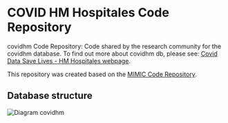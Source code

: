 # COVID HM Hospitales Code Repository

covidhm Code Repository: Code shared by the research community for the covidhm database. To find out more about covidhm db, please see: [Covid Data Save Lives - HM Hospitales webpage](https://www.hmhospitales.com/coronavirus/covid-data-save-lives/english-version).

This repository was created based on the [MIMIC Code Repository](https://github.com/MIT-LCP/mimic-code).

## Database structure

![Diagram covidhm](https://github.com/theonesp/covidhm-code/blob/master/img/covidhm_diagram.jpg)

